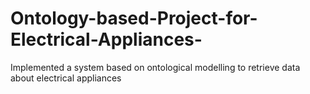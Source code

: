 # Ontology-based-Project-for-Electrical-Appliances-
Implemented a system based on ontological modelling to retrieve data about electrical  appliances 
